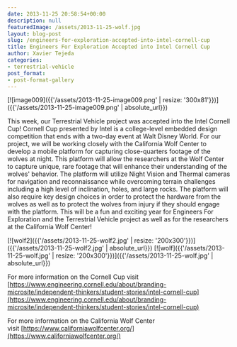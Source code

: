 ```yaml
---
date: 2013-11-25 20:58:54+00:00
description: null
featuredImage: /assets/2013-11-25-wolf.jpg
layout: blog-post
slug: /engineers-for-exploration-accepted-into-intel-cornell-cup
title: Engineers For Exploration Accepted into Intel Cornell Cup
author: Xavier Tejeda
categories:
- terrestrial-vehicle
post_format:
- post-format-gallery
---
```

[![image009]({{'/assets/2013-11-25-image009.png' | resize: '300x81'}})]({{'/assets/2013-11-25-image009.png' | absolute_url}})

This week, our Terrestrial Vehicle project was accepted into the Intel Cornell Cup! Cornell Cup presented by Intel is a college-level embedded design competition that ends with a two-day event at Walt Disney World. For our project, we will be working closely with the California Wolf Center to develop a mobile platform for capturing close-quarters footage of the wolves at night. This platform will allow the researchers at the Wolf Center to capture unique, rare footage that will enhance their understanding of the wolves' behavior. The platform will utilize Night Vision and Thermal cameras for navigation and reconnaissance while overcoming terrain challenges including a high level of inclination, holes, and large rocks. The platform will also require key design choices in order to protect the hardware from the wolves as well as to protect the wolves from injury if they should engage with the platform. This will be a fun and exciting year for Engineers For Exploration and the Terrestrial Vehicle project as well as for the researchers at the California Wolf Center!

[![wolf2]({{'/assets/2013-11-25-wolf2.jpg' | resize: '200x300'}})]({{'/assets/2013-11-25-wolf2.jpg' | absolute_url}})
[![wolf]({{'/assets/2013-11-25-wolf.jpg' | resize: '200x300'}})]({{'/assets/2013-11-25-wolf.jpg' | absolute_url}})

For more information on the Cornell Cup visit [https://www.engineering.cornell.edu/about/branding-microsite/independent-thinkers/student-stories/intel-cornell-cup](https://www.engineering.cornell.edu/about/branding-microsite/independent-thinkers/student-stories/intel-cornell-cup)

For more information on the California Wolf Center visit [https://www.californiawolfcenter.org/](https://www.californiawolfcenter.org/)
